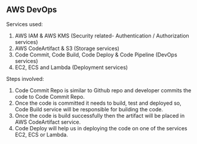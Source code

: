 ## AWS DevOps

Services used:

1. AWS IAM & AWS KMS (Security related- Authentication / Authorization services)
3. AWS CodeArtifact & S3 (Storage services)
4. Code Commit, Code Build, Code Deploy & Code Pipeline (DevOps services)
5. EC2, ECS and Lambda (Deployment services)

Steps involved:

1. Code Commit Repo is similar to Github repo and developer commits the code to Code Commit Repo.
2. Once the code is committed it needs to build, test and deployed so, Code Build service will be responsible for building the code.
3. Once the code is build successfully then the artifact will be placed in AWS CodeArtifact service.
4. Code Deploy will help us in deploying the code on one of the services  EC2, ECS or Lambda.


   

   
